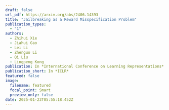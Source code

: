 ```yaml
---
draft: false
url_pdf: https://arxiv.org/abs/2406.14393
title: "Jailbreaking as a Reward Misspecification Problem"
publication_types:
  - "1"
authors:
  - Zhihui Xie
  - Jiahui Gao
  - Lei Li
  - Zhenguo Li
  - Qi Liu
  - Lingpeng Kong
publication: In *International Conference on Learning Representations*
publication_short: In *ICLR*
featured: false
image:
  filename: featured
  focal_point: Smart
  preview_only: false
date: 2025-01-23T05:55:18.452Z
---
```

